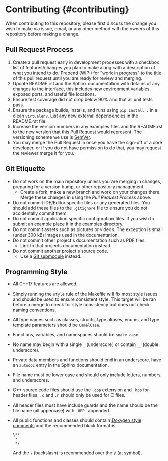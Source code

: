 Contributing {#contributing}
============================

When contributing to this repository, please first discuss the change you wish
to make via issue, email, or any other method with the owners of this repository
before making a change. 


## Pull Request Process

1. Create a pull request early in development processes with a checkbox list of
   features/changes you plan to make along with a description of what you intend
   to do.  Prepend (WIP:) for "work in progress" to the title of this pull request
   until you are ready for review and merging.
2. Update README.rst and the Sphinx documentation with detains of any changes to
   the interface, this includes new environment variables, exposed ports, and
   useful file locations.
3. Ensure test coverage did not drop below 90% and that all unit tests pass.
4. Ensure the package builds, installs, and runs using `pip install .` in
   a clean `virtualenv`.  List any new external dependencies in the README.rst
   file.
5. Increase the version numbers in any examples files and the README.rst to the
   new version that this Pull Request would represent. The versioning scheme we
   use is [SemVer](http://semver.org/).
6. You may merge the Pull Request in once you have the sign-off of a core
   developer, or if you do not have permission to do that, you may request the
   reviewer merge it for you.


## Git Etiquette

* Do not work on the main repository unless you are merging in changes, 
  preparing for a version bump, or other repository management.
  * Create a fork, make a new branch and work on your changes there.  Merge
    these changes in using the _Pull Request Process_ above.
* Do not commit IDE/Editor specific files or any generated files.  You should
  add these files to the `.gitignore` file to ensure you do not accidentally
  commit them.
* Do not commit application specific configuration files.  If you wish to submit
  an example place it in the examples directory.
* Do not commit assets such as pictures or videos.  The exception is small
  (under 300 kB) images used in the documentation.
* Do not commit other project's documentation such as PDF files.
  * Link to that projects documentation instead.
* Do not commit another project's source code.
  * Use a [Git submodule](https://git-scm.com/docs/git-submodule) instead.


## Programming Style

* All C++17 features are allowed.
* Simply running the `style` rule of the Makefile will fix most style issues and
  should be used to ensure consistent style.  This target will be ran before
  a merge to check for style consistency but does not check naming conventions.
* All type names such as classes, structs, type aliases, enums, and type
  template parameters should be `CamelCase`.
* Functions, variables, and namespaces should be `snake_case`.
* No name may begin with a single `_` (underscore) or contain `__` (double
  underscore).
* Private data members and functions should end in an underscore.
  have an `autodoc` entry in the Sphinx documentation.
* File name must be lower case and should only include letters, numbers, and
  underscores.
* C++ source code files should use the `.cpp` extension and `.hpp` for header
  files.  `.c` and `.h` should only be used for C files.
* All header files must have include guards and the name should be the file name
  (all uppercase) with `_HPP_` appended.
* All public functions and classes should contain [Doxygen style
  comments](https://www.stack.nl/~dimitri/doxygen/manual/docblocks.html) and the
  recommended block format is

      \**
       *
       */

  And the `\` (backslash) is recommended over the `@` (at symbol).
